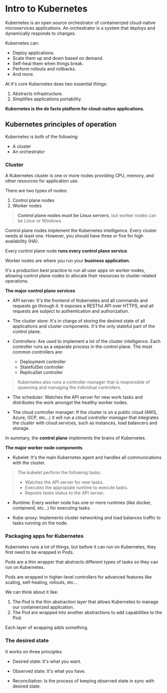 # Intro to Kubernetes

Kubernetes is an open source orchestrator of containerized cloud-native microservices applications. An orchestrator is a system that deploys
and dynamically responds to changes.

Kubernetes can:

- Deploy applications.
- Scale them up and down based on demand.
- Self-heal them when things break.
- Perform rollouts and rollbacks.
- And more.

At it's core Kubernetes does two essential things:

1. Abstracts infrastructure.
2. Simplifies applications portability.

**Kubernetes is the de facto platform for cloud-native applications.**

## Kubernetes principles of operation

Kubernetes is both of the following:

- A cluster
- An orchestrator

### Cluster

A Kubernetes cluster is one or more nodes providing CPU, memory, and other resources for application use.

There are two types of nodes:

1. Control plane nodes
2. Worker nodes

> **Control plane nodes must be Linux servers**, but worker nodes can be Linux or Windows.

Control plane nodes implement the Kubernetes intelligence. Every cluster needs at least one. However, you should have three or five for
high availability (HA).

Every control plane node **runs every control plane service**.

Worker nodes are where you run your **business application**.

It's a production best practice to run all user apps on worker nodes, allowing control plane nodes to allocate their
resources to cluster-related operations.

**The major control plane services**

- API server: It's the frontend of Kubernetes and all commands and requests go through it. It exposes a RESTful API over HTTPS, and all requests are
subject to authentication and authorization.

- The cluster store: It's in charge of storing the desired state of all applications and cluster components. It's the only stateful part of the control plane.

- Controllers: Are used to implement a lot of the cluster intelligence. Each controller runs as a separate process in the control plane. The most common controllers are:

  - Deployment controller
  - StatefulSet controller
  - ReplicaSet controller

> Kubernetes also runs a controller manager that is responsible of spawning and managing the individual controllers.

- The scheduler: Watches the API server for new work tasks and distributes the work amongst the healthy worker nodes.

- The cloud controller manager: If the cluster is on a public cloud (AWS, Azure, GCP, etc...) it will run a _cloud controller manager_ that integrates the cluster with
cloud services, such as instances, load balancers and storage.

In summary, the **control plane** implements the brains of Kubernetes.

**The major worker node components**

- Kubelet: It's the main Kubernetes agent and handles all communications with the cluster.

> The kubelet perform the following tasks:
>
> - Watches the API server for new tasks.
> - Executes the appropiate runtime to execute tasks.
> - Reposts tasks status to the API server.

- Runtime: Every worker node has one or more runtimes (like docker, containerd, etc...) for executing tasks.

- Kube-proxy: Implements cluster networking and load balances traffic to tasks running on the node.

### Packaging apps for Kubernetes

Kubernetes runs a lot of things, but before it can run on Kubernetes, they first need to be wrapped in Pods.

Pods are a thin wrapper that abstracts different types of tasks so they can run on Kubernetes.

Pods are wrapped in higher-level controllers for advanced features like scaling, self-healing, rollouts, etc...

We can think about it like:

1. The Pod is the thin abstraction layer that allows Kubernetes to manage our containerized application.
2. The Pod are wrapped into another abstractions to add capabilities to the Pod.

Each layer of wrapping adds something.

### The desired state

It works on three principles:

- Desired state: It's what you want.

- Observed state: It's what you have.

- Reconciliation: Is the process of keeping observed state in sync with desired state.
